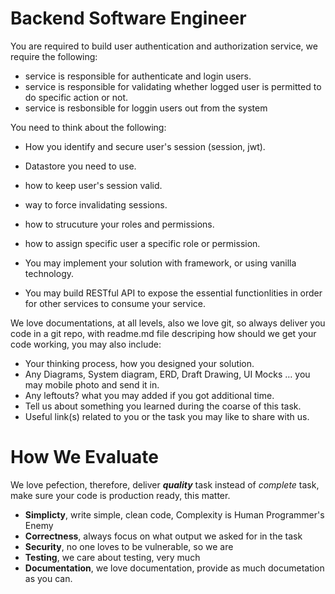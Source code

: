 # Backend Software Engineer
You are required to build user authentication and authorization service, we require the following:
- service is responsible for authenticate and login users.
- service is responsible for validating whether logged user is permitted to do specific action or not.
- service is resbonsible for loggin users out from the system

You need to think about the following:
 - How you identify and secure user's session (session, jwt).
 - Datastore you need to use.
 - how to keep user's session valid.
 - way to force invalidating sessions.
 - how to strucuture your roles and permissions.
 - how to assign specific user a specific role or permission.

- You may implement your solution with framework, or using vanilla technology.
- You may build RESTful API to expose the essential functionlities in order for other services to consume your service.

We love documentations, at all levels, also we love git, so always deliver you code
in a git repo, with readme.md file descriping how should we get your
code working, you may also include:

- Your thinking process, how you designed your solution.
- Any Diagrams, System diagram, ERD, Draft Drawing, UI Mocks … you may mobile photo and send it in.
- Any leftouts? what you may added if you got additional time.
- Tell us about something you learned during the coarse of this task.
- Useful link(s) related to you or the task you may like to share with us.

# How We Evaluate

We love pefection, therefore, deliver **_quality_** task instead of _complete_ task, make sure your
code is production ready, this matter.

- **Simplicty**, write simple, clean code, Complexity is Human Programmer's Enemy
- **Correctness**, always focus on what output we asked for in the task
- **Security**, no one loves to be vulnerable, so we are
- **Testing**, we care about testing, very much
- **Documentation**, we love documentation, provide as much documetation as you can.